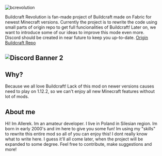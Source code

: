 ![bcrevolution](https://user-images.githubusercontent.com/12304071/198047214-e2b1584a-61da-4655-ba42-5e23761da0fb.png)

Buildcraft Revolution is fan-made project of Buildcraft made on Fabric for newest Minecraft versions. Currently the project is to rewrite the code using small parts of origin repo to get full funcionalities of Buildcraft! Later on, we want to introduce some of our ideas to improve this mode even more.
Discord should be created in near future to keep you up-to-date.
[Origin Buildcraft Repo](https://github.com/BuildCraft/BuildCraft "Origin Buildcraft Repo")

![Discord Banner 2](https://discordapp.com/api/guilds/1034811183473119272/widget.png?style=banner2)
------------
## Why?
Because we all love Buildcraft! Lack of this mod on newer versions causes need to play on 1.12.2, so we can't enjoy all new Minecraft features without lot of mods.
## About me
Hi! Im Allerek. Im an amateur developer. I live in Poland in Silesian region. Im born in early 2000's and im here to give you some fun! Im using my "skills" to rewrite this entire mod so all of you can enjoy this! I dont really know what to write here. I guess it'll all come later, when the project will be expanded to some degree. Feel free to contribute, make suggestions and more!

